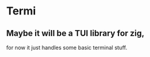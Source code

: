 # Termi
## Maybe it will be a TUI library for zig,
for now it just handles some basic terminal stuff.
